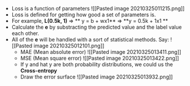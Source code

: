 - Loss is a function of parameters 
 ![[Pasted image 20210325011215.png]]
 - Loss is defined for getting how good a set of parameters is.
 - For example, **L(0.5k, 1)** => ** y = b + wx1** => **y = 0.5k + 1x1 **
 - Calculate the **e** by substracting the predicted value and the label value each other.
 - All of the **e** will be handled with a sort of statistical methods. Say:
  ![[Pasted image 20210325012101.png]]
	 - MAE (Mean absolute error)
	 ![[Pasted image 20210325013411.png]]
	 - MSE (Mean square error)
	 ![[Pasted image 20210325013422.png]]
	 - If y and hat y are both probability distributions, we could us the **Cross-entropy**
	- Draw the error surface
	![[Pasted image 20210325013932.png]]
